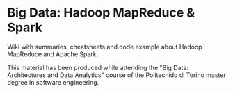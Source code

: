 # Big Data: Hadoop MapReduce & Spark

Wiki with summaries, cheatsheets and code example about Hadoop MapReduce and Apache Spark.

This material has been produced while attending the "Big Data: Architectures and Data Analytics" course of the Politecnido di Torino master degree in software engineering.

